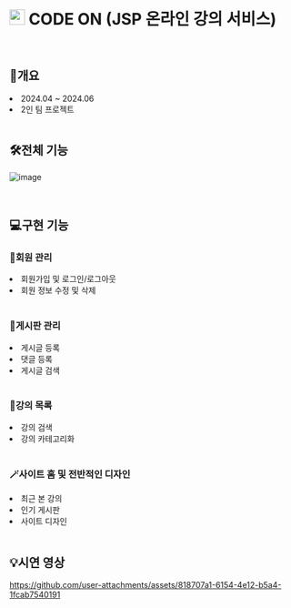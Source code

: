 <br>

# <img height="27px" width="27px" src="https://github.com/user-attachments/assets/ff95bd93-8350-450d-a07b-dd81b5c7d363"/> CODE ON (JSP 온라인 강의 서비스)

<br>

## 🎈개요
<li>2024.04 ~ 2024.06</li>
<li>2인 팀 프로젝트</li>

<br>

## 🛠️전체 기능
![image](https://github.com/user-attachments/assets/152a68f5-1f4a-4bd2-9a80-35eaed3c7d00)

<br>

## 💻구현 기능
### 🤗회원 관리
<li>회원가입 및 로그인/로그아웃</li>
<li>회원 정보 수정 및 삭제</li>

<br>

### 📒게시판 관리
<li>게시글 등록</li>
<li>댓글 등록</li>
<li>게시글 검색</li>

<br>

### 📝강의 목록
<li>강의 검색</li>
<li>강의 카테고리화</li>

<br>

### 🪄사이트 홈 및 전반적인 디자인
<li>최근 본 강의</li>
<li>인기 게시판</li>
<li>사이트 디자인</li>

<br>

## 💡시연 영상

https://github.com/user-attachments/assets/818707a1-6154-4e12-b5a4-1fcab7540191



